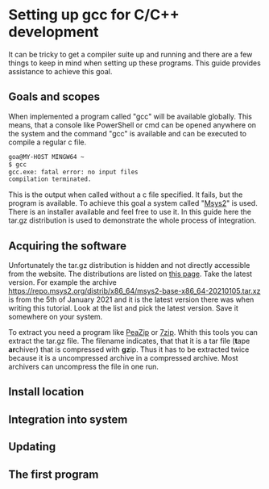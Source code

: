 # Setting up gcc for C/C++ development

It can be tricky to get a compiler suite up and running and there are a few things to keep in mind when setting up these programs. This guide provides assistance to achieve this goal.

## Goals and scopes

When implemented a program called "gcc" will be available globally. This means, that a console like PowerShell or cmd can be opened anywhere on the system and the command "gcc" is available and can be executed to compile a regular c file.

```bash
goa@MY-HOST MINGW64 ~
$ gcc
gcc.exe: fatal error: no input files
compilation terminated.
```

This is the output when called without a c file specified. It fails, but the program is available. To achieve this goal a system called "[Msys2](https://www.msys2.org)" is used. There is an installer available and feel free to use it. In this guide here the tar.gz distribution is used to demonstrate the whole process of integration.

## Acquiring the software

Unfortunately the tar.gz distribution is hidden and not directly accessible from the website. The distributions are listed on [this page](https://repo.msys2.org/distrib/x86_64). Take the latest version. For example the archive https://repo.msys2.org/distrib/x86_64/msys2-base-x86_64-20210105.tar.xz is from the 5th of January 2021 and it is the latest version there was when writing this tutorial. Look at the list and pick the latest version. Save it somewhere on your system.

To extract you need a program like [PeaZip](https://peazip.github.io) or [7zip](https://www.7-zip.de). Whith this tools you can extract the tar.gz file. The filename indicates, that that it is a tar file (**t**ape **ar**chiver) that is compressed with **gz**ip. Thus it has to be extracted twice because it is a uncompressed archive in a compressed archive. Most archivers can uncompress the file in one run.

## Install location

## Integration into system

## Updating

## The first program
